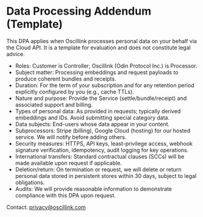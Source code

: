 # Data Processing Addendum (Template)

This DPA applies when Oscillink processes personal data on your behalf via the Cloud API. It is a template for evaluation and does not constitute legal advice.

- Roles: Customer is Controller; Oscillink (Odin Protocol Inc.) is Processor.
- Subject matter: Processing embeddings and request payloads to produce coherent bundles and receipts.
- Duration: For the term of your subscription and for any retention period explicitly configured by you (e.g., cache TTLs).
- Nature and purpose: Provide the Service (settle/bundle/receipt) and associated support and billing.
- Types of personal data: As provided in requests; typically derived embeddings and IDs. Avoid submitting special category data.
- Data subjects: End-users whose data appear in your content.
- Subprocessors: Stripe (billing), Google Cloud (hosting) for our hosted service. We will notify before adding others.
- Security measures: HTTPS, API keys, least-privilege access, webhook signature verification, idempotency, audit logging for key operations.
- International transfers: Standard contractual clauses (SCCs) will be made available upon request if applicable.
- Deletion/return: On termination or request, we will delete or return personal data stored in persistent stores within 30 days, subject to legal obligations.
- Audits: We will provide reasonable information to demonstrate compliance with this DPA upon request.

Contact: privacy@oscillink.com
